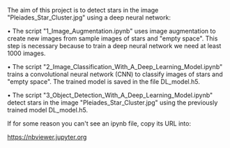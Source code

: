 
The aim of this project is to detect stars in the image "Pleiades_Star_Cluster.jpg" using a deep neural network:

•  The script "1_Image_Augmentation.ipynb" uses image augmentation to create new images from sample images of stars and "empty space". This step is necessary because to train a deep neural network we need at least 1000 images.

•  The script "2_Image_Classification_With_A_Deep_Learning_Model.ipynb" trains a convolutional neural network (CNN) to classify images of stars and "empty space". The trained model is saved in the file DL_model.h5.

•  The script "3_Object_Detection_With_A_Deep_Learning_Model.ipynb" detect stars in the image "Pleiades_Star_Cluster.jpg" using the previously trained model DL_model.h5.

If for some reason you can't see an ipynb file, copy its URL into:

https://nbviewer.jupyter.org